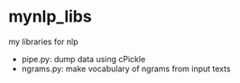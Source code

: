 # mynlp_libs
my libraries for nlp

* pipe.py: dump data using cPickle
* ngrams.py: make vocabulary of ngrams from input texts
